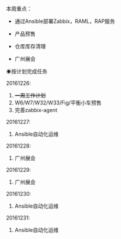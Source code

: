 本周重点：

* 通过Ansible部署Zabbix，RAML，RAP服务

* 产品预售

* 仓库库存清理

* 广州展会

◉按计划完成任务

20161226:

1. ~~一周工作计划~~
2. W6/W7/W32/W33/Fig/平衡小车预售
3. 完善zabbix-agent

20161227:

1. Ansible自动化运维

20161228:

1. 广州展会

20161229:

1. 广州展会

20161230:

1.  Ansible自动化运维

20161231:

1.  Ansible自动化运维



